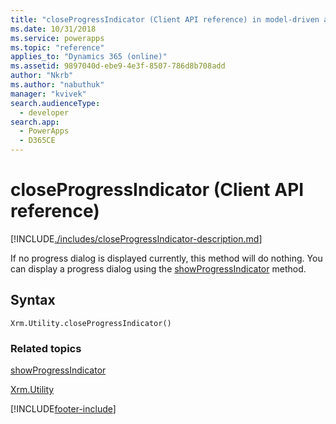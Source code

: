 ```yaml
---
title: "closeProgressIndicator (Client API reference) in model-driven apps| MicrosoftDocs"
ms.date: 10/31/2018
ms.service: powerapps
ms.topic: "reference"
applies_to: "Dynamics 365 (online)"
ms.assetid: 9897040d-ebe9-4e3f-8507-786d8b708add
author: "Nkrb"
ms.author: "nabuthuk"
manager: "kvivek"
search.audienceType: 
  - developer
search.app: 
  - PowerApps
  - D365CE
---
```

# closeProgressIndicator (Client API reference)



[!INCLUDE[./includes/closeProgressIndicator-description.md](./includes/closeProgressIndicator-description.md)]

If no progress dialog is displayed currently, this method will do nothing. You can display a progress dialog using the [showProgressIndicator](showProgressIndicator.md) method. 

## Syntax

`Xrm.Utility.closeProgressIndicator()`

### Related topics

[showProgressIndicator](showProgressIndicator.md)

[Xrm.Utility](../xrm-utility.md)






[!INCLUDE[footer-include](../../../../../includes/footer-banner.md)]